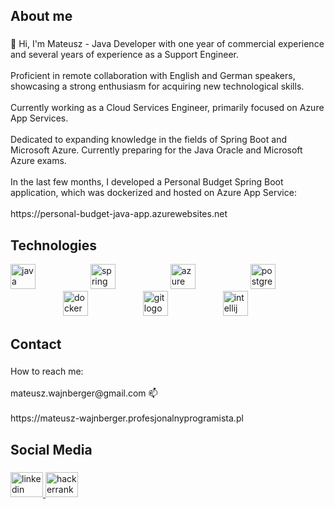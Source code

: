 <h2 align="left">About me</h2>

###

<p align="left">👋 Hi, I'm Mateusz - Java Developer with one year of commercial experience and several years of experience as a Support Engineer. <br><br>Proficient in remote collaboration with English and German speakers, showcasing a strong enthusiasm for acquiring new technological skills.<br><br>Currently working as a Cloud Services Engineer, primarily focused on Azure App Services.<br><br>Dedicated to expanding knowledge in the fields of Spring Boot and Microsoft Azure. Currently preparing for the Java Oracle and Microsoft Azure exams.<br><br>In the last few months, I developed a Personal Budget Spring Boot application, which was dockerized and hosted on Azure App Service:<br><br>https://personal-budget-java-app.azurewebsites.net

<h2 align="left">Technologies</h2>


<div align="left">
  <img src="https://cdn.jsdelivr.net/gh/devicons/devicon/icons/java/java-original.svg" height="40" alt="java logo"  />
  <img width="80" />
  <img src="https://cdn.jsdelivr.net/gh/devicons/devicon/icons/spring/spring-original.svg" height="40" alt="spring logo"  />
  <img width="80" />
  <img src="https://cdn.jsdelivr.net/gh/devicons/devicon/icons/azure/azure-original.svg" height="40" alt="azure logo"  />
  <img width="80" />
  <img src="https://cdn.jsdelivr.net/gh/devicons/devicon/icons/postgresql/postgresql-original.svg" height="40" alt="postgresql logo"  />
  <img width="80" />
  <img src="https://cdn.jsdelivr.net/gh/devicons/devicon/icons/docker/docker-original.svg" height="40" alt="docker logo"  />
  <img width="80" />
  <img src="https://cdn.jsdelivr.net/gh/devicons/devicon/icons/git/git-original.svg" height="40" alt="git logo"  />
  <img width="80" />
  <img src="https://cdn.jsdelivr.net/gh/devicons/devicon/icons/intellij/intellij-original.svg" height="40" alt="intellij logo"  />
  
</div>

<h2 align="left">Contact</h2>

###

<p align="left">How to reach me:<br><br>mateusz.wajnberger@gmail.com 📫<br><br>https://mateusz-wajnberger.profesjonalnyprogramista.pl</p>

###

<h2 align="left">Social Media</h2>

###

<div align="left">
  <a href="https://www.linkedin.com/in/wajnberger" target="_blank">
    <img src="https://raw.githubusercontent.com/maurodesouza/profile-readme-generator/master/src/assets/icons/social/linkedin/default.svg" width="52" height="40" alt="linkedin logo"  />
  </a>
  <a href="https://www.hackerrank.com/profile/mateusz_wajnber1" target="_blank">
    <img src="https://raw.githubusercontent.com/maurodesouza/profile-readme-generator/master/src/assets/icons/social/hackerrank/default.svg" width="52" height="40" alt="hackerrank logo"  />
  </a>
</div>

###
